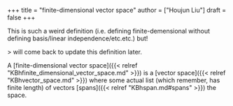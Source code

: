 +++
title = "finite-dimensional vector space"
author = ["Houjun Liu"]
draft = false
+++

This is such a weird definition (i.e. defining finite-demensional without defining basis/linear independence/etc.etc.) but!

&gt; will come back to update this definition later.

A [finite-dimensional vector space]({{< relref "KBhfinite_dimensional_vector_space.md" >}}) is a [vector space]({{< relref "KBhvector_space.md" >}}) where some actual list (which remember, has finite length) of vectors [spans]({{< relref "KBhspan.md#spans" >}}) the space.